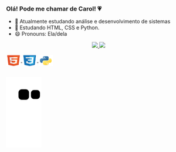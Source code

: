 ### Olá! Pode me chamar de Carol! 💗

- 🔭 Atualmente estudando análise e desenvolvimento de sistemas
- 🌱 Estudando HTML, CSS e Python.
- 😄 Pronouns: Ela/dela 

<div align="center">
  <a href="https://github.com/carolnogueira13">
  <img height="160em" src="https://github-readme-stats.vercel.app/api?username=carolnogueira13&show_icons=true&theme=panda&include_all_commits=true&count_private=true"/>
  <img height="160em" src="https://github-readme-stats.vercel.app/api/top-langs/?username=carolnogueira13&layout=compact&langs_count=7&theme=panda&include_all_commits=true&count_private=true"/>
</div>

<div style="display: inline_block"><br>
  <img align="center" alt="Carol-HTML" height="30" width="40" src="https://raw.githubusercontent.com/devicons/devicon/master/icons/html5/html5-original.svg">
  <img align="center" alt="Carol-CSS" height="30" width="40" src="https://raw.githubusercontent.com/devicons/devicon/master/icons/css3/css3-original.svg">
  <img align="center" alt="Carol-Python" height="30" width="40" src="https://raw.githubusercontent.com/devicons/devicon/master/icons/python/python-original.svg">
</div>

##

![Snake animation](https://github.com/carolnogueira13/carolnogueira13/blob/output/github-contribution-grid-snake.svg)

